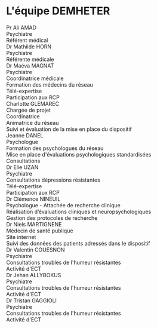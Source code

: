 # L'équipe DEMHETER

<div class="team">
    <div>
        <div class="name">Pr Ali AMAD</div>
        <img src="{{ ASSET static/equipe/ali_amad.jpg }}" alt="" />
        <div class="title">Psychiatre</div>
        <div class="mission">Référent médical</div>
    </div>
    <div>
        <div class="name">Dr Mathilde HORN</div>
        <img src="{{ ASSET static/equipe/mathilde_horn.jpg }}" alt="" />
        <div class="title">Psychiatre</div>
        <div class="mission">Référente médicale</div>
    </div>
    <div>
        <div class="name">Dr Maéva MAGNAT</div>
        <img src="{{ ASSET static/equipe/avatar.png }}" alt="" />
        <div class="title">Psychiatre</div>
        <div class="mission">Coordinatrice médicale</div>
        <div class="mission">Formation des médecins du réseau</div>
        <div class="mission">Télé-expertise</div>
        <div class="mission">Participation aux RCP</div>
    </div>
    <div>
        <div class="name">Charlotte GLEMAREC</div>
        <img src="{{ ASSET static/equipe/charlotte_glemarec.jpg }}" alt="" />
        <div class="title">Chargée de projet</div>
        <div class="mission">Coordinatrice</div>
        <div class="mission">Animatrice du réseau</div>
        <div class="mission">Suivi et évaluation de la mise en place du dispositif</div>
    </div>
</div>

<div class="team">
    <div>
        <div class="name">Jeanne DANEL</div>
        <img src="{{ ASSET static/equipe/jeanne_danel.jpg }}" alt="" />
        <div class="title">Psychologue</div>
        <div class="mission">Formation des psychologues du réseau</div>
        <div class="mission">Mise en place d'évaluations psychologiques standardisées</div>
        <div class="mission">Consultations</div>
    </div>
    <div>
        <div class="name">Dr Elie UZAN</div>
        <img src="{{ ASSET static/equipe/elie_uzan.jpg }}" alt="" />
        <div class="title">Psychiatre</div>
        <div class="mission">Consultations dépressions résistantes</div>
        <div class="mission">Télé-expertise</div>
        <div class="mission">Participation aux RCP</div>
    </div>
    <div>
        <div class="name">Dr Clémence NINEUIL</div>
        <img src="{{ ASSET static/equipe/clemence_nineuil.jpg }}" alt="" />
        <div class="title">Psychologue - Attachée de recherche clinique</div>
        <div class="mission">Réalisation d’évaluations cliniques et neuropsychologiques</div>
        <div class="mission">Gestion des protocoles de recherche</div>
    </div>
    <div>
        <div class="name">Dr Niels MARTIGNENE</div>
        <img src="{{ ASSET static/equipe/niels_martignene.jpg }}" alt="" />
        <div class="title">Médecin de santé publique</div>
        <div class="mission">Site internet</div>
        <div class="mission">Suivi des données des patients adressés dans le dispositif</div>
    </div>
</div>

<div class="team">
    <div>
        <div class="name">Dr Valentin COUESNON</div>
        <img src="{{ ASSET static/equipe/avatar.png }}" alt="" />
        <div class="title">Psychiatre</div>
        <div class="mission">Consultations troubles de l'humeur résistantes</div>
        <div class="mission">Activité d'ECT</div>
    </div>
    <div>
        <div class="name">Dr Jehan ALLYBOKUS</div>
        <img src="{{ ASSET static/equipe/jehan_allybokus.jpg }}" alt="" />
        <div class="title">Psychiatre</div>
        <div class="mission">Consultations troubles de l'humeur résistantes</div>
        <div class="mission">Activité d'ECT</div>
    </div>
    <div>
        <div class="name">Dr Tristan GAGGIOLI</div>
        <img src="{{ ASSET static/equipe/avatar.png }}" alt="" />
        <div class="title">Psychiatre</div>
        <div class="mission">Consultations troubles de l'humeur résistantes</div>
        <div class="mission">Activité d'ECT</div>
    </div>
</div>
